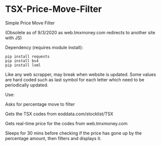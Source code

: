 # TSX-Price-Move-Filter
Simple Price Move Filter

(Obsolete as of 9/3/2020 as web.tmxmoney.com redirects to another site with JS)

Dependency (requires module install):

```command line
pip install requests
pip install bs4
pip install lxml

```
Like any web scrapper, may break when website is updated. 
Some values are hard coded such as last symbol for each letter which need to be periodically updated.

Use:

Asks for percentage move to filter

Gets the TSX codes from eoddata.com/stocklist/TSX

Gets real-time price for the codes from web.tmxmoney.com

Sleeps for 30 mins before checking if the price has gone up by the percentage amount, then filters and displays it.
